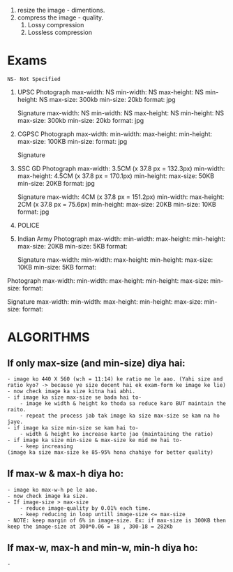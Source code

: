 
1. resize the image - dimentions. 
2. compress the image - quality. 
    1. Lossy compression 
    2. Lossless compression 


# Exams 
    NS- Not Specified

1. UPSC 
    Photograph
        max-width: NS 
        min-width: NS 
        max-height: NS 
        min-height: NS 
        max-size: 300kb 
        min-size: 20kb 
        format: jpg 

    Signature
        max-width: NS 
        min-width: NS 
        max-height: NS 
        min-height: NS 
        max-size: 300kb 
        min-size: 20kb 
        format: jpg 

2. CGPSC 
    Photograph 
        max-width: 
        min-width: 
        max-height: 
        min-height: 
        max-size: 100KB 
        min-size: 
        format: jpg 
    
    Signature

3. SSC GD 
    Photograph 
        max-width: 3.5CM  (x 37.8 px = 132.3px)
        min-width: 
        max-height: 4.5CM (x 37.8 px = 170.1px)
        min-height: 
        max-size: 50KB
        min-size: 20KB
        format: jpg

    Signature
        max-width: 4CM (x 37.8 px = 151.2px)
        min-width: 
        max-height: 2CM (x 37.8 px = 75.6px)
        min-height: 
        max-size: 20KB
        min-size: 10KB
        format: jpg

4. POLICE 

5. Indian Army 
    Photograph 
        max-width: 
        min-width: 
        max-height: 
        min-height: 
        max-size: 20KB 
        min-size: 5KB 
        format:

    Signature
        max-width: 
        min-width: 
        max-height: 
        min-height: 
        max-size: 10KB 
        min-size: 5KB 
        format: 




Photograph 
    max-width: 
    min-width: 
    max-height: 
    min-height: 
    max-size: 
    min-size: 
    format:

Signature
    max-width: 
    min-width: 
    max-height: 
    min-height: 
    max-size: 
    min-size: 
    format:

# ALGORITHMS 

## If only max-size (and min-size) diya hai: 
    - image ko 440 X 560 (w:h = 11:14) ke ratio me le aao. (Yahi size and ratio kyo? -> because ye size decent hai ek exam-form ke image ke lie) 
    - now check image ka size kitna hai abhi. 
    - if image ka size max-size se bada hai to- 
        - image ke width & height ko thoda sa reduce karo BUT maintain the raito.  
        - repeat the process jab tak image ka size max-size se kam na ho jaye. 
    - if image ka size min-size se kam hai to- 
        - width & height ko increase karte jao (maintaining the ratio)  
    - if image ka size min-size & max-size ke mid me hai to- 
        - keep increasing 
    (image ka size max-size ke 85-95% hona chahiye for better quality)

## If max-w & max-h diya ho: 
    - image ko max-w-h pe le aao. 
    - now check image ka size. 
    - If image-size > max-size 
        - reduce image-quality by 0.01% each time. 
        - keep reducing in loop untill image-size <= max-size 
    - NOTE: keep margin of 6% in image-size. Ex: if max-size is 300KB then keep the image-size at 300*0.06 = 18 , 300-18 = 282Kb
    

## If max-w, max-h and min-w, min-h diya ho: 
    - 